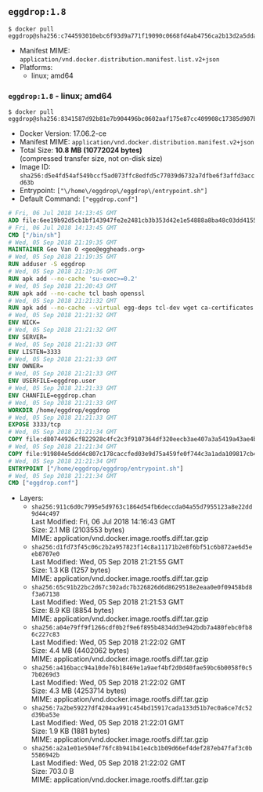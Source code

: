 ## `eggdrop:1.8`

```console
$ docker pull eggdrop@sha256:c744593010ebc6f93d9a771f19090c0668fd4ab4756ca2b13d2a5ddaff175e17
```

-	Manifest MIME: `application/vnd.docker.distribution.manifest.list.v2+json`
-	Platforms:
	-	linux; amd64

### `eggdrop:1.8` - linux; amd64

```console
$ docker pull eggdrop@sha256:8341587d92b81e7b904496bc0602aaf175e87cc409908c17385d907b6a7505a0
```

-	Docker Version: 17.06.2-ce
-	Manifest MIME: `application/vnd.docker.distribution.manifest.v2+json`
-	Total Size: **10.8 MB (10772024 bytes)**  
	(compressed transfer size, not on-disk size)
-	Image ID: `sha256:d5e4fd54af549bccf5ad073ffc8edfd5c77039d6732a7dfbe6f3affd3accd63b`
-	Entrypoint: `["\/home\/eggdrop\/eggdrop\/entrypoint.sh"]`
-	Default Command: `["eggdrop.conf"]`

```dockerfile
# Fri, 06 Jul 2018 14:13:45 GMT
ADD file:6ee19b92d5cb1bf143947fe2e2481cb3b353d42e1e54888a8ba48c03dd4155f2 in / 
# Fri, 06 Jul 2018 14:13:45 GMT
CMD ["/bin/sh"]
# Wed, 05 Sep 2018 21:19:35 GMT
MAINTAINER Geo Van O <geo@eggheads.org>
# Wed, 05 Sep 2018 21:19:35 GMT
RUN adduser -S eggdrop
# Wed, 05 Sep 2018 21:19:36 GMT
RUN apk add --no-cache 'su-exec>=0.2'
# Wed, 05 Sep 2018 21:20:43 GMT
RUN apk add --no-cache tcl bash openssl
# Wed, 05 Sep 2018 21:21:32 GMT
RUN apk add --no-cache --virtual egg-deps tcl-dev wget ca-certificates make tar gpgme build-base openssl-dev   && wget ftp://ftp.eggheads.org/pub/eggdrop/source/1.8/eggdrop-1.8.3.tar.gz   && wget ftp://ftp.eggheads.org/pub/eggdrop/source/1.8/eggdrop-1.8.3.tar.gz.asc   && gpg --keyserver ha.pool.sks-keyservers.net --recv-key E01C240484DE7DBE190FE141E7667DE1D1A39AFF   && gpg --batch --verify eggdrop-1.8.3.tar.gz.asc eggdrop-1.8.3.tar.gz   && rm eggdrop-1.8.3.tar.gz.asc   && tar -zxvf eggdrop-1.8.3.tar.gz   && rm eggdrop-1.8.3.tar.gz   && ( cd eggdrop-1.8.3     && ./configure     && make config     && make     && make install DEST=/home/eggdrop/eggdrop )   && rm -rf eggdrop-1.8.3   && mkdir /home/eggdrop/eggdrop/data   && chown -R eggdrop /home/eggdrop/eggdrop   && apk del egg-deps
# Wed, 05 Sep 2018 21:21:32 GMT
ENV NICK=
# Wed, 05 Sep 2018 21:21:32 GMT
ENV SERVER=
# Wed, 05 Sep 2018 21:21:33 GMT
ENV LISTEN=3333
# Wed, 05 Sep 2018 21:21:33 GMT
ENV OWNER=
# Wed, 05 Sep 2018 21:21:33 GMT
ENV USERFILE=eggdrop.user
# Wed, 05 Sep 2018 21:21:33 GMT
ENV CHANFILE=eggdrop.chan
# Wed, 05 Sep 2018 21:21:33 GMT
WORKDIR /home/eggdrop/eggdrop
# Wed, 05 Sep 2018 21:21:33 GMT
EXPOSE 3333/tcp
# Wed, 05 Sep 2018 21:21:34 GMT
COPY file:d80744926cf822928c4fc2c3f9107364df320eecb3ae407a3a5419a43ae4b872 in /home/eggdrop/eggdrop 
# Wed, 05 Sep 2018 21:21:34 GMT
COPY file:919804e5ddd4c807c178caccfed03e9d75a459fe0f744c3a1ada109817cb44ec in /home/eggdrop/eggdrop/scripts/ 
# Wed, 05 Sep 2018 21:21:34 GMT
ENTRYPOINT ["/home/eggdrop/eggdrop/entrypoint.sh"]
# Wed, 05 Sep 2018 21:21:34 GMT
CMD ["eggdrop.conf"]
```

-	Layers:
	-	`sha256:911c6d0c7995e5d9763c1864d54fb6deccda04a55d7955123a8e22dd9d44c497`  
		Last Modified: Fri, 06 Jul 2018 14:16:43 GMT  
		Size: 2.1 MB (2103553 bytes)  
		MIME: application/vnd.docker.image.rootfs.diff.tar.gzip
	-	`sha256:d1fd73f45c06c2b2a957823f14c8a11171b2e8f6bf51c6b872ae6d5eeb8707e0`  
		Last Modified: Wed, 05 Sep 2018 21:21:55 GMT  
		Size: 1.3 KB (1257 bytes)  
		MIME: application/vnd.docker.image.rootfs.diff.tar.gzip
	-	`sha256:65c91b22bc2d67c302adc7b326826d6d8629518e2eaa0e0f09458bd8f3a67138`  
		Last Modified: Wed, 05 Sep 2018 21:21:53 GMT  
		Size: 8.9 KB (8854 bytes)  
		MIME: application/vnd.docker.image.rootfs.diff.tar.gzip
	-	`sha256:a04e79ff9f1266cdf0b2f9e6f895b4834dd3e942bdb7a480febc0fb86c227c83`  
		Last Modified: Wed, 05 Sep 2018 21:22:02 GMT  
		Size: 4.4 MB (4402062 bytes)  
		MIME: application/vnd.docker.image.rootfs.diff.tar.gzip
	-	`sha256:a416bacc94a10de76b18469e1a9aef4bf2d0d40fae59bc6b0058f0c57b0269d3`  
		Last Modified: Wed, 05 Sep 2018 21:22:02 GMT  
		Size: 4.3 MB (4253714 bytes)  
		MIME: application/vnd.docker.image.rootfs.diff.tar.gzip
	-	`sha256:7a2be59227df4204aa991c454bd15917cada133d51b7ec0a6ce7dc52d39ba53e`  
		Last Modified: Wed, 05 Sep 2018 21:22:01 GMT  
		Size: 1.9 KB (1881 bytes)  
		MIME: application/vnd.docker.image.rootfs.diff.tar.gzip
	-	`sha256:a2a1e01e504ef76fc8b941b41e4cb1b09d66ef4def287eb47faf3c0b5586942b`  
		Last Modified: Wed, 05 Sep 2018 21:22:02 GMT  
		Size: 703.0 B  
		MIME: application/vnd.docker.image.rootfs.diff.tar.gzip
